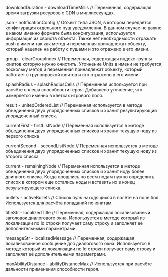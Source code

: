 downloadDuration - downloadTimeMillis
// Переменная, содержащая время загрузки ресурсов с CDN в миллисекундах.

json - notificationConfig
// Объект типа JSON, в котором передаётся конфигурация отдельного пуш уведомления. 
В данном случае не важно в каком именно формате была конфигурация, используется информация из свойств объекта. 
Также нет необходимости отражать push в имени так как метод и переменная принадлежат объекту, который нацелен на работу с пушами и это отражено в его имени.

group - clearGroupIndex
// Переменная, содержащая индекс группы юнитов которую нужно очистить. 
Уточнение Units в имени не требуется, поскольку метод и переменная принадлежат объекту, который работает с группировкой юнитов и это отражено в его имени.

splashRadius - splashRadiusCells
// Переменная используется при расчёте сплеша способности героя. Добавлено уточнение, что измеряется именно в клетках игрового поля.

result - unitedOrderedList
// Переменная используется в методе объединения двух упорядоченных списков и хранит результирующий упорядоченный список.

currentFirst - firstListNode
// Переменная используется в методе объединения двух упорядоченных списков и хранит текущую ноду из первого списка

currentSecond - secondListNode
// Переменная используется в методе объединения двух упорядоченных списков и хранит текущую ноду из второго списка

current - remainingNode
// Переменная используется в методе объединения двух упорядоченных списков и хранит ноду более длинного списка. Когда прошлись по всем нодам 
нужно определить список в котором еще остались ноды и вставить их в конец результирующего списка.

bullets - activeBullets
// Список пуль находящихся в полёте на поле боя. Используется для расчёта попаданий по юнитам.

titleStr - localizedTitle
// Переменная, содержащая локализованный заголовок диалогового окна. 
Используется в методе который из локализации по Id строки получает саму строку и заполняет её дополнительными параметрами.

messageStr - localizedMessage
// Переменная, содержащая локализованное сообщение для диалогового окна.
Используется в методе который из локализации по Id строки получает саму строку и заполняет её дополнительными параметрами.

maxAbilityDistance - abilityDistanceMax
// Используется при расчёте дальности применения способности героя.

